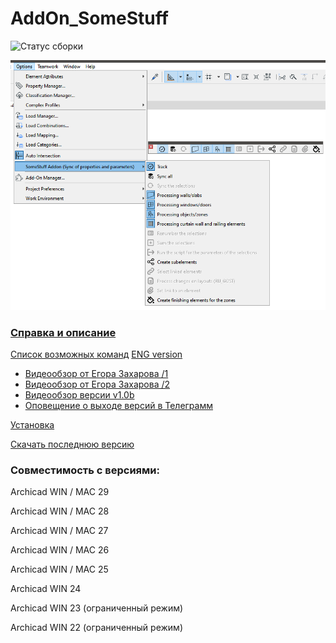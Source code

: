 # AddOn_SomeStuff
![Статус сборки](https://github.com/kuvbur/AddOn_SomeStuff/actions/workflows/rel_build.yml/badge.svg?branch=master)

![Пример 2](https://github.com/kuvbur/AddOn_SomeStuff/blob/master/wiki/all_ENG.PNG)

### [Справка и описание](https://github.com/kuvbur/AddOn_SomeStuff/wiki)

[Список возможных команд](https://github.com/kuvbur/AddOn_SomeStuff/wiki/%D0%A1%D0%BF%D0%B8%D1%81%D0%BE%D0%BA-%D0%B2%D0%BE%D0%B7%D0%BC%D0%BE%D0%B6%D0%BD%D1%8B%D1%85-%D0%BA%D0%BE%D0%BC%D0%B0%D0%BD%D0%B4-%D0%B2-%D0%BE%D0%BF%D0%B8%D1%81%D0%B0%D0%BD%D0%B8%D1%8F%D1%85-%D1%81%D0%B2%D0%BE%D0%B9%D1%81%D1%82%D0%B2) [ENG version](https://github.com/kuvbur/AddOn_SomeStuff/wiki/Addon-command)

* [Видеообзор от Егора Захарова /1](https://www.youtube.com/watch?v=msOBRXge0ec)
* [Видеообзор от Егора Захарова /2](https://youtu.be/s541ycUumtI)
* [Видеообзор версии v1.0b](https://youtu.be/XJ23-R5Rl7Y)
* [Оповещение о выходе версий в Телеграмм](https://t.me/archicad_somestuff)

[Установка](https://github.com/kuvbur/AddOn_SomeStuff/wiki/%D0%A3%D1%81%D1%82%D0%B0%D0%BD%D0%BE%D0%B2%D0%BA%D0%B0)

[Скачать последнюю версию](https://github.com/kuvbur/AddOn_SomeStuff/releases/latest)

### Совместимость с версиями:
Archicad WIN / MAC 29

Archicad WIN / MAC 28

Archicad WIN / MAC 27

Archicad WIN / MAC 26

Archicad WIN / MAC 25

Archicad WIN 24

Archicad WIN 23 (ограниченный режим)

Archicad WIN 22 (ограниченный режим)
